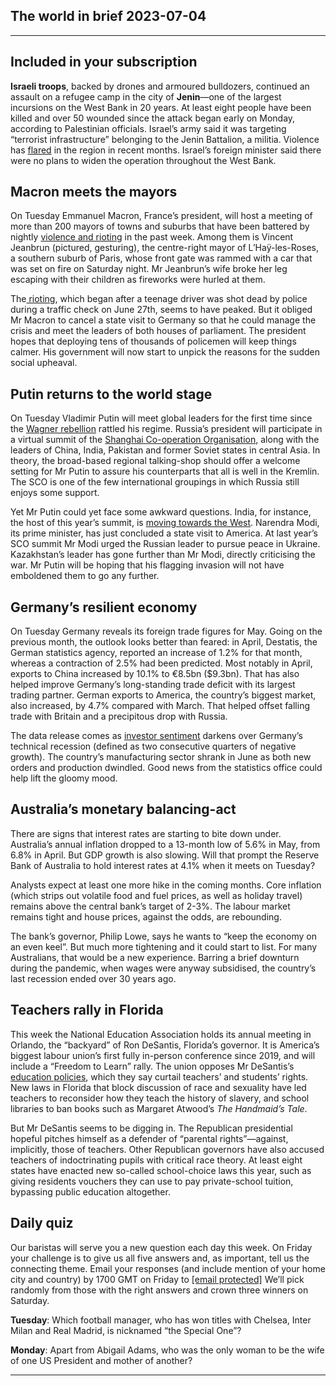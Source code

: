 ## The world in brief 2023-07-04

----------

## Included in your subscription



<strong>Israeli troops</strong>, backed by drones and armoured bulldozers, continued an assault on a refugee camp in the city of <strong>Jenin</strong>—one of the largest incursions on the West Bank in 20 years. At least eight people have been killed and over 50 wounded since the attack began early on Monday, according to Palestinian officials. Israel’s army said it was targeting “terrorist infrastructure” belonging to the Jenin Battalion, a militia. Violence has [flared](https://https://www.https://www.economist.com/middle-east-and-africa/2023/06/29/settler-vigilantes-are-getting-more-violent-and-israels-government-is-encouraging-them) in the region in recent months. Israel’s foreign minister said there were no plans to widen the operation throughout the West Bank. 

## Macron meets the mayors

On Tuesday Emmanuel Macron, France’s president, will host a meeting of more than 200 mayors of towns and suburbs that have been battered by nightly [violence and rioting](https://https://www.https://www.economist.com/europe/2023/07/01/rioting-in-france-presents-a-fresh-political-test-for-emmanuel-macron) in the past week. Among them is Vincent Jeanbrun (pictured, gesturing), the centre-right mayor of L’Haÿ-les-Roses, a southern suburb of Paris, whose front gate was rammed with a car that was set on fire on Saturday night. Mr Jeanbrun’s wife broke her leg escaping with their children as fireworks were hurled at them. 

The[ rioting](https://https://www.https://www.economist.com/europe/2023/06/29/dismay-and-violence-after-a-police-killing-in-france), which began after a teenage driver was shot dead by police during a traffic check on June 27th, seems to have peaked. But it obliged Mr Macron to cancel a state visit to Germany so that he could manage the crisis and meet the leaders of both houses of parliament. The president hopes that deploying tens of thousands of policemen will keep things calmer. His government will now start to unpick the reasons for the sudden social upheaval. 

## Putin returns to the world stage

On Tuesday Vladimir Putin will meet global leaders for the first time since the [Wagner rebellion](https://https://www.https://www.economist.com/europe/2023/06/29/the-wagner-mutiny-has-left-vladimir-putin-looking-dangerously-exposed) rattled his regime. Russia’s president will participate in a virtual summit of the [Shanghai Co-operation Organisation](https://https://www.https://www.economist.com/the-economist-explains/2022/09/14/what-is-the-shanghai-co-operation-organisation), along with the leaders of China, India, Pakistan and former Soviet states in central Asia. In theory, the broad-based regional talking-shop should offer a welcome setting for Mr Putin to assure his counterparts that all is well in the Kremlin. The SCO is one of the few international groupings in which Russia still enjoys some support. 

Yet Mr Putin could yet face some awkward questions. India, for instance, the host of this year’s summit, is [moving towards the West](https://https://www.https://www.economist.com/leaders/2023/06/15/joe-biden-and-narendra-modi-are-drawing-their-countries-closer). Narendra Modi, its prime minister, has just concluded a state visit to America. At last year’s SCO summit Mr Modi urged the Russian leader to pursue peace in Ukraine. Kazakhstan’s leader has gone further than Mr Modi, directly criticising the war. Mr Putin will be hoping that his flagging invasion will not have emboldened them to go any further. 

## Germany’s resilient economy

On Tuesday Germany reveals its foreign trade figures for May. Going on the previous month, the outlook looks better than feared: in April, Destatis, the German statistics agency, reported an increase of 1.2% for that month, whereas a contraction of 2.5% had been predicted. Most notably in April, exports to China increased by 10.1% to €8.5bn ($9.3bn). That has also helped improve Germany’s long-standing trade deficit with its largest trading partner. German exports to America, the country’s biggest market, also increased, by 4.7% compared with March. That helped offset falling trade with Britain and a precipitous drop with Russia.

The data release comes as [investor sentiment](https://https://www.https://www.economist.com/business/2023/06/08/german-bosses-are-depressed) darkens over Germany’s technical recession (defined as two consecutive quarters of negative growth). The country’s manufacturing sector shrank in June as both new orders and production dwindled. Good news from the statistics office could help lift the gloomy mood.

## Australia’s monetary balancing-act

There are signs that interest rates are starting to bite down under. Australia’s annual inflation dropped to a 13-month low of 5.6% in May, from 6.8% in April. But GDP growth is also slowing. Will that prompt the Reserve Bank of Australia to hold interest rates at 4.1% when it meets on Tuesday? 

Analysts expect at least one more hike in the coming months. Core inflation (which strips out volatile food and fuel prices, as well as holiday travel) remains above the central bank’s target of 2-3%. The labour market remains tight and house prices, against the odds, are rebounding. 

The bank’s governor, Philip Lowe, says he wants to “keep the economy on an even keel”. But much more tightening and it could start to list. For many Australians, that would be a new experience. Barring a brief downturn during the pandemic, when wages were anyway subsidised, the country’s last recession ended over 30 years ago.

## Teachers rally in Florida

This week the National Education Association holds its annual meeting in Orlando, the “backyard” of Ron DeSantis, Florida’s governor. It is America’s biggest labour union’s first fully in-person conference since 2019, and will include a “Freedom to Learn” rally. The union opposes Mr DeSantis’s [education policies](https://https://www.https://www.economist.com/united-states/2023/01/26/ron-desantis-wants-to-limit-free-speech-in-the-name-of-free-speech), which they say curtail teachers’ and students’ rights. New laws in Florida that block discussion of race and sexuality have led teachers to reconsider how they teach the history of slavery, and school libraries to ban books such as Margaret Atwood’s <em>The Handmaid’s Tale</em>.

But Mr DeSantis seems to be digging in. The Republican presidential hopeful pitches himself as a defender of “parental rights”—against, implicitly, those of teachers. Other Republican governors have also accused teachers of indoctrinating pupils with critical race theory. At least eight states have enacted new so-called school-choice laws this year, such as giving residents vouchers they can use to pay private-school tuition, bypassing public education altogether.

## Daily quiz

Our baristas will serve you a new question each day this week. On Friday your challenge is to give us all five answers and, as important, tell us the connecting theme. Email your responses (and include mention of your home city and country) by 1700 GMT on Friday to [[email&#160;protected]](https://https://www.https://www.economist.com/cdn-cgi/l/email-protection) We’ll pick randomly from those with the right answers and crown three winners on Saturday.

<strong>Tuesday</strong>: Which football manager, who has won titles with Chelsea, Inter Milan and Real Madrid, is nicknamed “the Special One”?

<strong>Monday</strong>: Apart from Abigail Adams, who was the only woman to be the wife of one US President and mother of another?

----------
